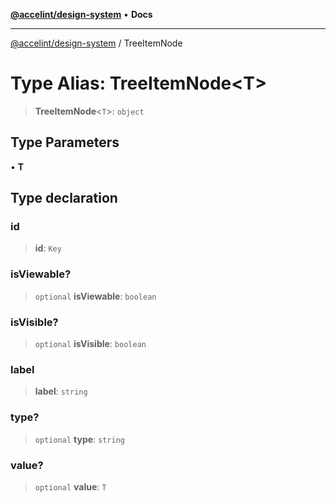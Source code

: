 [**@accelint/design-system**](../README.md) • **Docs**

***

[@accelint/design-system](../README.md) / TreeItemNode

# Type Alias: TreeItemNode\<T\>

> **TreeItemNode**\<`T`\>: `object`

## Type Parameters

• **T**

## Type declaration

### id

> **id**: `Key`

### isViewable?

> `optional` **isViewable**: `boolean`

### isVisible?

> `optional` **isVisible**: `boolean`

### label

> **label**: `string`

### type?

> `optional` **type**: `string`

### value?

> `optional` **value**: `T`
